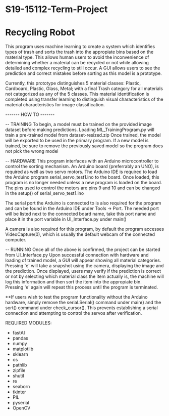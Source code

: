 # S19-15112-Term-Project
# Recycling Robot
This program uses machine learning to create a system which identifies types of trash 
and sorts the trash into the appropiate bins based on the material type.
This allows human users to avoid the inconvenience of determining whether a material can be recycled 
or not while allowing detailed and complex recycling to still occur. 
A GUI allows users to see the prediction and correct mistakes before sorting as this model is a prototype. 

Currently, this prototype distinguishes 5 material classes: Plastic, Cardboard, Plastic, Glass, Metal; 
with a final Trash category for all materials not categorized as any of the 5 classes. 
This material identification is completed using transfer learning to distinguish visual characteristics of 
the material characteristics for image classification. 

------- HOW TO -------

-- TRAINING
To begin, a model must be trained on the provided image dataset before making predictions. 
Loading ML_TrainingProgram.py will train a pre-trained model from dataset-resized.zip
Once trained, the model will be exported to be used in the primary program. 
If a new model is trained, be sure to remove the previously saved model so the program does not pick the wrong model

-- HARDWARE
This program interfaces with an Arduino microcontroller to control the sorting mechanism. 
An Arduino board (preferrably an UNO), is required as well as two servo motors.
The Arduino IDE is required to load the Arduino program serial_servo_test1.ino to the board.
Once loaded, this program is no longer needed unless a new program is loaded on the board.
The pins used to control the motors are pins 9 and 10 and can be changed in the setup() of serial_servo_test1.ino

The serial port the Arduino is connected to is also required for the program and can be found in the Arduino IDE
under Tools -> Port. The needed port will be listed next to the connected board name, take this port name and
place it in the port variable in UI_Interface.py under main()

A camera is also required for this program, by default the program accesses VideoCapture(0), 
which is usually the default webcam of the connected computer.

-- RUNNING
Once all of the above is confirmed, the project can be started from UI_Interface.py 
Upon successful connection with hardware and loading of trained model, a GUI will appear showing all material categories.
Pressing 'e' will take a snapshot using the camera, displaying the image and the prediction. 
Once displayed, users may verify if the prediction is correct or not by selecting which material class the item actually is,
the machine will log this information and then sort the item into the appropiate bin.  
Pressing 'e' again will repeat this process until the program is terminated. 

**If users wish to test the program functionality without the Arduino hardware, 
simply remove the serial.Serial() command under main() and the sort() command under check_cursor().
This prevents establishing a serial connection and attempting to control the servos after verification. 


REQUIRED MODULES:
- fastAI
- pandas
- numpy
- matplotlib
- sklearn
- os
- pathlib
- zipfile
- shutil
- re
- seaborn
- tkinter
- PIL
- pyserial
- OpenCV

